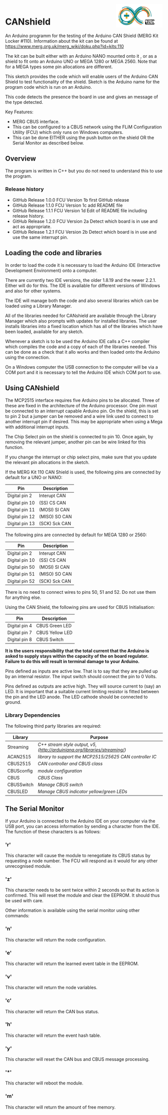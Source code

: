 <img align="right" src="arduino_cbus_logo.png"  width="150" height="75">

# CANshield

An Arduino programm for the testing of the Arduino CAN Shield (MERG Kit Locker #110).
Information about the kit can be found at https://www.merg.org.uk/merg_wiki/doku.php?id=kits:110

The kit can be built either with an Arduino NANO mounted onto it , or as a shield to fit onto an Arduino UNO or MEGA 1280 or MEGA 2560.
Note that for a MEGA types some pin allocations are different. 

This sketch provides the code which will enable users of the Arduino CAN Shield to test functionality of the shield.
Sketch is the Arduino name for the program code which is run on an Arduino.

This code detects the presence the board in use and gives an message of the type detected.

Key Features:
- MERG CBUS interface.
- This can be configured to a CBUS network using the FLiM Configuration Utility (FCU) which only runs on Windows computers.
- This can be done EITHER using the push button on the shield OR the Serial Monitor as described below.

## Overview

The program is written in C++ but you do not need to understand this to use the program.

### Release history

  * GitHub Release 1.0.0  FCU Version 1b first GitHub release
  * GitHub Release 1.1.0  FCU Version 1c add README file
  * GitHub Release 1.1.1  FCU Version 1d Edit of README file including release history.
  * GitHub Release 1.2.0  FCU Version 2a Detect which board is in use and act as appropriate.
  * GitHub Release 1.2.1  FCU Version 2b Detect which board is in use and use the same interrupt pin.

## Loading the code and libraries

In order to load the code it is necessary to load the Arduino IDE (Interactive Development Environment) onto a computer.

There are currently two IDE versions, the older 1.8.19 and the newer 2.2.1. Either will do for this.
The IDE is available for different versions of Windows and also for other systems.

The IDE will manage both the code and also several libraries which can be loaded using a Library Manager.

All of the libraries needed for CANshield are available through the Library Manager which also prompts with updates for installed libraries.
The user installs libraries into a fixed location which has all of the libraries which have been loaded, available for any sketch.

Whenever a sketch is to be used the Arduino IDE calls a C++ compiler which compiles the code and a copy of each of the libraries needed. This can be done as a check that it allo works and then loaded onto the Arduino using the connection.

On a Windows computer the USB connection to the computer will be via a COM port and it is necessary to tell the Arduino IDE which COM port to use.

## Using CANshield

The MCP2515 interface requires five Arduino pins to be allocated. Three of these are fixed
in the architecture of the Arduino processor. One pin must be connected to an interrupt
capable Arduino pin. On the shield, this is set to pin 2 but a jumper can be removed and a
wire link used to connect to another interrupt pin if desired.  This may be appropriate
when using a Mega with additional interrupt inputs.

The Chip Select pin on the shield is connected to pin 10.  Once again, by removing the relevant
jumper, another pin can be wire linked for this function.

If you change the interrupt or chip select pins, make sure that you update the relevant pin 
allocations in the sketch.

If the MERG Kit 110 CAN Shield is used, the following pins are connected by default for a UNO or NANO:

Pin | Description
--- | ---
Digital pin 2 | Interupt CAN
Digital pin 10| (SS)    CS    CAN
Digital pin 11| (MOSI)  SI    CAN
Digital pin 12| (MISO)  SO    CAN
Digital pin 13| (SCK)   Sck   CAN

The following pins are connected by default for MEGA 1280 or 2560:

Pin | Description
--- | ---
Digital pin 2 | Interupt CAN
Digital pin 10| (SS)    CS    CAN
Digital pin 50| (MOSI)  SI    CAN
Digital pin 51| (MISO)  SO    CAN
Digital pin 52| (SCK)   Sck   CAN

There is no need to connect wires to pins 50, 51 and 52. Do not use them for anything else.

Using the CAN Shield, the following pins are used for CBUS Initialisation:

Pin | Description
--- | ---
Digital pin 4 | CBUS Green LED
Digital pin 7 | CBUS Yellow LED
Digital pin 8 | CBUS Switch

**It is the users responsibility that the total current that the Arduino is asked to supply 
stays within the capacity of the on board regulator.  Failure to do this will result in 
terminal damage to your Arduino.**

Pins defined as inputs are active low.  That is to say that they are pulled up by an 
internal resistor. The input switch should connect the pin to 0 Volts.

Pins defined as outputs are active high.  They will source current to (say) an LED. It is 
important that a suitable current limiting resistor is fitted between the pin and the LED 
anode.  The LED cathode should be connected to ground.

### Library Dependencies

The following third party libraries are required:

Library | Purpose
---------------|-----------------
Streaming  |*C++ stream style output, v5, (http://arduiniana.org/libraries/streaming/)*
ACAN2515   |*library to support the MCP2515/25625 CAN controller IC*
CBUS2515   |*CAN controller and CBUS class*
CBUSconfig |*module configuration*
CBUS       |*CBUS Class*
CBUSSwitch   |*Manage CBUS switch*
CBUSLED      |*Manage CBUS indicator yellow/green LEDs*

## The Serial Monitor

If your Arduino is connected to the Arduino IDE on your computer via the USB port, you can
access information by sending a character from the IDE.  The function of these characters
is as follows:

### 'r'
This character will cause the module to renegotiate its CBUS status by requesting a node number.
The FCU will respond as it would for any other unrecognised module.

### 'z'
This character needs to be sent twice within 2 seconds so that its action is confirmed.
This will reset the module and clear the EEPROM.  It should thus be used with care.

Other information is available using the serial monitor using other commands:

### 'n'
This character will return the node configuration.

### 'e'
This character will return the learned event table in the EEPROM.

### 'v'
This character will return the node variables.

### 'c'
This character will return the CAN bus status.

### 'h'
This character will return the event hash table.

### 'y'
This character will reset the CAN bus and CBUS message processing.

### '\*'
This character will reboot the module.

### 'm'
This character will return the amount of free memory. 
 
 
 
 
 
